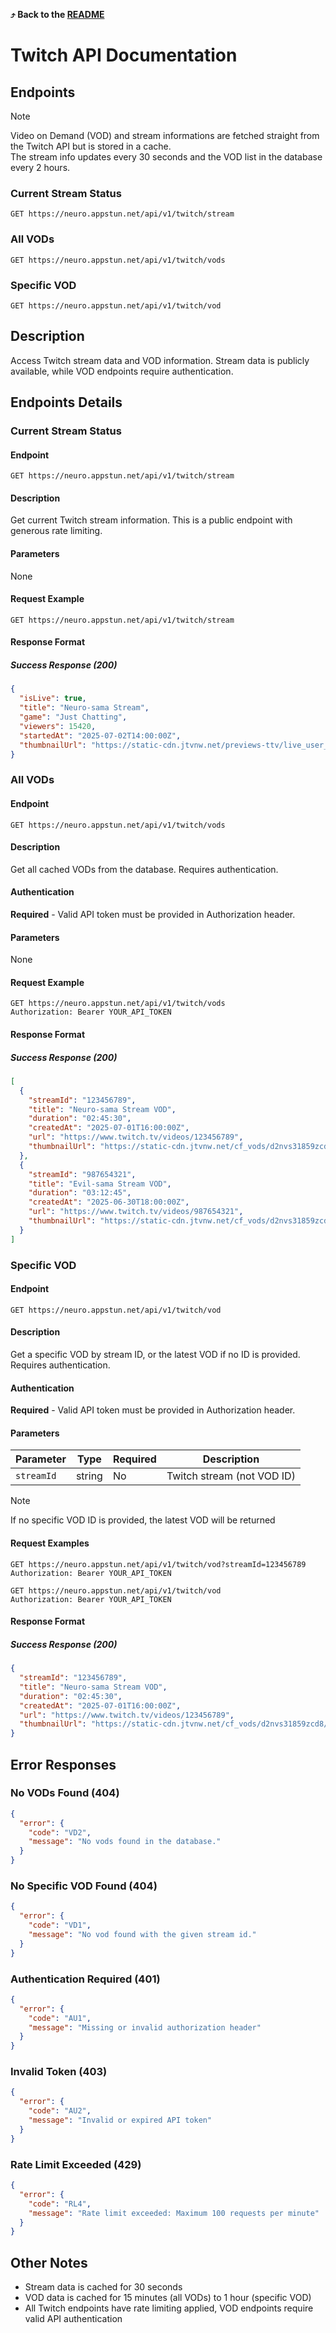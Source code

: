 **⤴️ Back to the [README](README.md)**

# Twitch API Documentation

## Endpoints

> [!NOTE]
> Video on Demand (VOD) and stream informations are fetched straight from the Twitch API but is stored in a cache. <br>
> The stream info updates every 30 seconds and the VOD list in the database every 2 hours.

### Current Stream Status

`GET https://neuro.appstun.net/api/v1/twitch/stream`

### All VODs

`GET https://neuro.appstun.net/api/v1/twitch/vods`

### Specific VOD

`GET https://neuro.appstun.net/api/v1/twitch/vod`

## Description

Access Twitch stream data and VOD information. Stream data is publicly available, while VOD endpoints require authentication.

## Endpoints Details

### Current Stream Status

#### Endpoint

`GET https://neuro.appstun.net/api/v1/twitch/stream`

#### Description

Get current Twitch stream information. This is a public endpoint with generous rate limiting.

#### Parameters

None

#### Request Example

```http
GET https://neuro.appstun.net/api/v1/twitch/stream
```

#### Response Format

##### Success Response (200)

```json
{
  "isLive": true,
  "title": "Neuro-sama Stream",
  "game": "Just Chatting",
  "viewers": 15420,
  "startedAt": "2025-07-02T14:00:00Z",
  "thumbnailUrl": "https://static-cdn.jtvnw.net/previews-ttv/live_user_vedal987-1920x1080.jpg"
}
```

### All VODs

#### Endpoint

`GET https://neuro.appstun.net/api/v1/twitch/vods`

#### Description

Get all cached VODs from the database. Requires authentication.

#### Authentication

**Required** - Valid API token must be provided in Authorization header.

#### Parameters

None

#### Request Example

```http
GET https://neuro.appstun.net/api/v1/twitch/vods
Authorization: Bearer YOUR_API_TOKEN
```

#### Response Format

##### Success Response (200)

```json
[
  {
    "streamId": "123456789",
    "title": "Neuro-sama Stream VOD",
    "duration": "02:45:30",
    "createdAt": "2025-07-01T16:00:00Z",
    "url": "https://www.twitch.tv/videos/123456789",
    "thumbnailUrl": "https://static-cdn.jtvnw.net/cf_vods/d2nvs31859zcd8/123456789_thumb.jpg"
  },
  {
    "streamId": "987654321",
    "title": "Evil-sama Stream VOD",
    "duration": "03:12:45",
    "createdAt": "2025-06-30T18:00:00Z",
    "url": "https://www.twitch.tv/videos/987654321",
    "thumbnailUrl": "https://static-cdn.jtvnw.net/cf_vods/d2nvs31859zcd8/987654321_thumb.jpg"
  }
]
```

### Specific VOD

#### Endpoint

`GET https://neuro.appstun.net/api/v1/twitch/vod`

#### Description

Get a specific VOD by stream ID, or the latest VOD if no ID is provided. Requires authentication.

#### Authentication

**Required** - Valid API token must be provided in Authorization header.

#### Parameters

| Parameter  | Type   | Required | Description                |
| ---------- | ------ | -------- | -------------------------- |
| `streamId` | string | No       | Twitch stream (not VOD ID) |

> [!NOTE]
> If no specific VOD ID is provided, the latest VOD will be returned

#### Request Examples

```http
GET https://neuro.appstun.net/api/v1/twitch/vod?streamId=123456789
Authorization: Bearer YOUR_API_TOKEN

GET https://neuro.appstun.net/api/v1/twitch/vod
Authorization: Bearer YOUR_API_TOKEN
```

#### Response Format

##### Success Response (200)

```json
{
  "streamId": "123456789",
  "title": "Neuro-sama Stream VOD",
  "duration": "02:45:30",
  "createdAt": "2025-07-01T16:00:00Z",
  "url": "https://www.twitch.tv/videos/123456789",
  "thumbnailUrl": "https://static-cdn.jtvnw.net/cf_vods/d2nvs31859zcd8/123456789_thumb.jpg"
}
```

## Error Responses

### No VODs Found (404)

```json
{
  "error": {
    "code": "VD2",
    "message": "No vods found in the database."
  }
}
```

### No Specific VOD Found (404)

```json
{
  "error": {
    "code": "VD1",
    "message": "No vod found with the given stream id."
  }
}
```

### Authentication Required (401)

```json
{
  "error": {
    "code": "AU1",
    "message": "Missing or invalid authorization header"
  }
}
```

### Invalid Token (403)

```json
{
  "error": {
    "code": "AU2",
    "message": "Invalid or expired API token"
  }
}
```

### Rate Limit Exceeded (429)

```json
{
  "error": {
    "code": "RL4",
    "message": "Rate limit exceeded: Maximum 100 requests per minute"
  }
}
```

## Other Notes

- Stream data is cached for 30 seconds
- VOD data is cached for 15 minutes (all VODs) to 1 hour (specific VOD)
- All Twitch endpoints have rate limiting applied, VOD endpoints require valid API authentication
